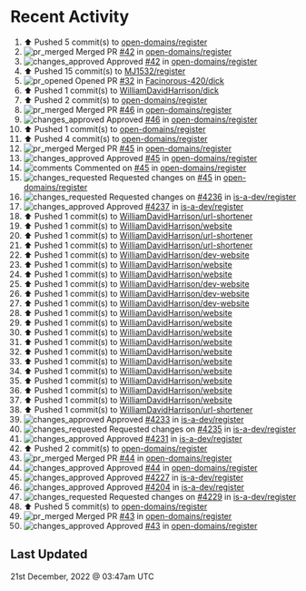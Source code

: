 # Recent Activity

<!--RECENT_ACTIVITY:start-->
1. ⬆️ Pushed 5 commit(s) to [open-domains/register](https://github.com/open-domains/register)
2. ![pr_merged](https://cdn.jsdelivr.net/gh/Readme-Workflows/Readme-Icons@main/icons/octicons/PullRequestMerged.svg) Merged PR [#42](https://github.com/open-domains/register/pull/42) in [open-domains/register](https://github.com/open-domains/register)
3. ![changes_approved](https://cdn.jsdelivr.net/gh/Readme-Workflows/Readme-Icons@main/icons/octicons/ApprovedChanges.svg) Approved [#42](https://github.com/open-domains/register/pull/42#pullrequestreview-1225419228) in [open-domains/register](https://github.com/open-domains/register)
4. ⬆️ Pushed 15 commit(s) to [MJ1532/register](https://github.com/MJ1532/register)
5. ![pr_opened](https://cdn.jsdelivr.net/gh/Readme-Workflows/Readme-Icons@main/icons/octicons/PullRequestOpened.svg) Opened PR [#32](https://github.com/Facinorous-420/dick/pull/32) in [Facinorous-420/dick](https://github.com/Facinorous-420/dick)
6. ⬆️ Pushed 1 commit(s) to [WilliamDavidHarrison/dick](https://github.com/WilliamDavidHarrison/dick)
7. ⬆️ Pushed 2 commit(s) to [open-domains/register](https://github.com/open-domains/register)
8. ![pr_merged](https://cdn.jsdelivr.net/gh/Readme-Workflows/Readme-Icons@main/icons/octicons/PullRequestMerged.svg) Merged PR [#46](https://github.com/open-domains/register/pull/46) in [open-domains/register](https://github.com/open-domains/register)
9. ![changes_approved](https://cdn.jsdelivr.net/gh/Readme-Workflows/Readme-Icons@main/icons/octicons/ApprovedChanges.svg) Approved [#46](https://github.com/open-domains/register/pull/46#pullrequestreview-1225359871) in [open-domains/register](https://github.com/open-domains/register)
10. ⬆️ Pushed 1 commit(s) to [open-domains/register](https://github.com/open-domains/register)
11. ⬆️ Pushed 4 commit(s) to [open-domains/register](https://github.com/open-domains/register)
12. ![pr_merged](https://cdn.jsdelivr.net/gh/Readme-Workflows/Readme-Icons@main/icons/octicons/PullRequestMerged.svg) Merged PR [#45](https://github.com/open-domains/register/pull/45) in [open-domains/register](https://github.com/open-domains/register)
13. ![changes_approved](https://cdn.jsdelivr.net/gh/Readme-Workflows/Readme-Icons@main/icons/octicons/ApprovedChanges.svg) Approved [#45](https://github.com/open-domains/register/pull/45#pullrequestreview-1225342259) in [open-domains/register](https://github.com/open-domains/register)
14. ![comments](https://cdn.jsdelivr.net/gh/Readme-Workflows/Readme-Icons@main/icons/octicons/Comment.svg) Commented on [#45](https://github.com/open-domains/register/pull/45#discussion_r1053893893) in [open-domains/register](https://github.com/open-domains/register)
15. ![changes_requested](https://cdn.jsdelivr.net/gh/Readme-Workflows/Readme-Icons@main/icons/octicons/RequestedChanges.svg) Requested changes on [#45](https://github.com/open-domains/register/pull/45#pullrequestreview-1225340811) in [open-domains/register](https://github.com/open-domains/register)
16. ![changes_requested](https://cdn.jsdelivr.net/gh/Readme-Workflows/Readme-Icons@main/icons/octicons/RequestedChanges.svg) Requested changes on [#4236](https://github.com/is-a-dev/register/pull/4236#pullrequestreview-1225339436) in [is-a-dev/register](https://github.com/is-a-dev/register)
17. ![changes_approved](https://cdn.jsdelivr.net/gh/Readme-Workflows/Readme-Icons@main/icons/octicons/ApprovedChanges.svg) Approved [#4237](https://github.com/is-a-dev/register/pull/4237#pullrequestreview-1225339215) in [is-a-dev/register](https://github.com/is-a-dev/register)
18. ⬆️ Pushed 1 commit(s) to [WilliamDavidHarrison/url-shortener](https://github.com/WilliamDavidHarrison/url-shortener)
19. ⬆️ Pushed 1 commit(s) to [WilliamDavidHarrison/website](https://github.com/WilliamDavidHarrison/website)
20. ⬆️ Pushed 1 commit(s) to [WilliamDavidHarrison/url-shortener](https://github.com/WilliamDavidHarrison/url-shortener)
21. ⬆️ Pushed 1 commit(s) to [WilliamDavidHarrison/url-shortener](https://github.com/WilliamDavidHarrison/url-shortener)
22. ⬆️ Pushed 1 commit(s) to [WilliamDavidHarrison/dev-website](https://github.com/WilliamDavidHarrison/dev-website)
23. ⬆️ Pushed 1 commit(s) to [WilliamDavidHarrison/website](https://github.com/WilliamDavidHarrison/website)
24. ⬆️ Pushed 1 commit(s) to [WilliamDavidHarrison/website](https://github.com/WilliamDavidHarrison/website)
25. ⬆️ Pushed 1 commit(s) to [WilliamDavidHarrison/dev-website](https://github.com/WilliamDavidHarrison/dev-website)
26. ⬆️ Pushed 1 commit(s) to [WilliamDavidHarrison/dev-website](https://github.com/WilliamDavidHarrison/dev-website)
27. ⬆️ Pushed 1 commit(s) to [WilliamDavidHarrison/dev-website](https://github.com/WilliamDavidHarrison/dev-website)
28. ⬆️ Pushed 1 commit(s) to [WilliamDavidHarrison/website](https://github.com/WilliamDavidHarrison/website)
29. ⬆️ Pushed 1 commit(s) to [WilliamDavidHarrison/website](https://github.com/WilliamDavidHarrison/website)
30. ⬆️ Pushed 1 commit(s) to [WilliamDavidHarrison/website](https://github.com/WilliamDavidHarrison/website)
31. ⬆️ Pushed 1 commit(s) to [WilliamDavidHarrison/website](https://github.com/WilliamDavidHarrison/website)
32. ⬆️ Pushed 1 commit(s) to [WilliamDavidHarrison/website](https://github.com/WilliamDavidHarrison/website)
33. ⬆️ Pushed 1 commit(s) to [WilliamDavidHarrison/website](https://github.com/WilliamDavidHarrison/website)
34. ⬆️ Pushed 1 commit(s) to [WilliamDavidHarrison/website](https://github.com/WilliamDavidHarrison/website)
35. ⬆️ Pushed 1 commit(s) to [WilliamDavidHarrison/website](https://github.com/WilliamDavidHarrison/website)
36. ⬆️ Pushed 1 commit(s) to [WilliamDavidHarrison/website](https://github.com/WilliamDavidHarrison/website)
37. ⬆️ Pushed 1 commit(s) to [WilliamDavidHarrison/website](https://github.com/WilliamDavidHarrison/website)
38. ⬆️ Pushed 1 commit(s) to [WilliamDavidHarrison/url-shortener](https://github.com/WilliamDavidHarrison/url-shortener)
39. ![changes_approved](https://cdn.jsdelivr.net/gh/Readme-Workflows/Readme-Icons@main/icons/octicons/ApprovedChanges.svg) Approved [#4233](https://github.com/is-a-dev/register/pull/4233#pullrequestreview-1225261911) in [is-a-dev/register](https://github.com/is-a-dev/register)
40. ![changes_requested](https://cdn.jsdelivr.net/gh/Readme-Workflows/Readme-Icons@main/icons/octicons/RequestedChanges.svg) Requested changes on [#4235](https://github.com/is-a-dev/register/pull/4235#pullrequestreview-1225261431) in [is-a-dev/register](https://github.com/is-a-dev/register)
41. ![changes_approved](https://cdn.jsdelivr.net/gh/Readme-Workflows/Readme-Icons@main/icons/octicons/ApprovedChanges.svg) Approved [#4231](https://github.com/is-a-dev/register/pull/4231#pullrequestreview-1225258172) in [is-a-dev/register](https://github.com/is-a-dev/register)
42. ⬆️ Pushed 2 commit(s) to [open-domains/register](https://github.com/open-domains/register)
43. ![pr_merged](https://cdn.jsdelivr.net/gh/Readme-Workflows/Readme-Icons@main/icons/octicons/PullRequestMerged.svg) Merged PR [#44](https://github.com/open-domains/register/pull/44) in [open-domains/register](https://github.com/open-domains/register)
44. ![changes_approved](https://cdn.jsdelivr.net/gh/Readme-Workflows/Readme-Icons@main/icons/octicons/ApprovedChanges.svg) Approved [#44](https://github.com/open-domains/register/pull/44#pullrequestreview-1225254043) in [open-domains/register](https://github.com/open-domains/register)
45. ![changes_approved](https://cdn.jsdelivr.net/gh/Readme-Workflows/Readme-Icons@main/icons/octicons/ApprovedChanges.svg) Approved [#4227](https://github.com/is-a-dev/register/pull/4227#pullrequestreview-1225253439) in [is-a-dev/register](https://github.com/is-a-dev/register)
46. ![changes_approved](https://cdn.jsdelivr.net/gh/Readme-Workflows/Readme-Icons@main/icons/octicons/ApprovedChanges.svg) Approved [#4204](https://github.com/is-a-dev/register/pull/4204#pullrequestreview-1225250904) in [is-a-dev/register](https://github.com/is-a-dev/register)
47. ![changes_requested](https://cdn.jsdelivr.net/gh/Readme-Workflows/Readme-Icons@main/icons/octicons/RequestedChanges.svg) Requested changes on [#4229](https://github.com/is-a-dev/register/pull/4229#pullrequestreview-1225249633) in [is-a-dev/register](https://github.com/is-a-dev/register)
48. ⬆️ Pushed 5 commit(s) to [open-domains/register](https://github.com/open-domains/register)
49. ![pr_merged](https://cdn.jsdelivr.net/gh/Readme-Workflows/Readme-Icons@main/icons/octicons/PullRequestMerged.svg) Merged PR [#43](https://github.com/open-domains/register/pull/43) in [open-domains/register](https://github.com/open-domains/register)
50. ![changes_approved](https://cdn.jsdelivr.net/gh/Readme-Workflows/Readme-Icons@main/icons/octicons/ApprovedChanges.svg) Approved [#43](https://github.com/open-domains/register/pull/43#pullrequestreview-1225246885) in [open-domains/register](https://github.com/open-domains/register)
<!--RECENT_ACTIVITY:end-->

## Last Updated
<!--RECENT_ACTIVITY:last_update-->
21st December, 2022 @ 03:47am UTC
<!--RECENT_ACTIVITY:last_update_end-->
